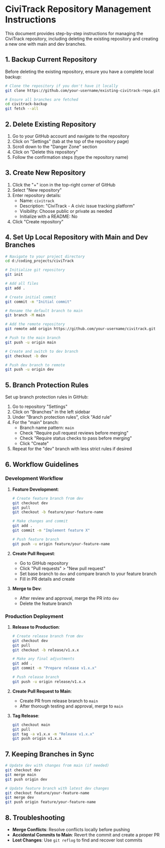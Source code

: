 # CiviTrack Repository Management Instructions

This document provides step-by-step instructions for managing the CiviTrack repository, including deleting the existing repository and creating a new one with main and dev branches.

## 1. Backup Current Repository

Before deleting the existing repository, ensure you have a complete local backup:

```bash
# Clone the repository if you don't have it locally
git clone https://github.com/your-username/existing-civitrack-repo.git civitrack-backup

# Ensure all branches are fetched
cd civitrack-backup
git fetch --all
```

## 2. Delete Existing Repository

1. Go to your GitHub account and navigate to the repository
2. Click on "Settings" (tab at the top of the repository page)
3. Scroll down to the "Danger Zone" section
4. Click on "Delete this repository"
5. Follow the confirmation steps (type the repository name)

## 3. Create New Repository

1. Click the "+" icon in the top-right corner of GitHub
2. Select "New repository"
3. Enter repository details:
   - Name: `civitrack`
   - Description: "CiviTrack - A civic issue tracking platform"
   - Visibility: Choose public or private as needed
   - Initialize with a README: No
4. Click "Create repository"

## 4. Set Up Local Repository with Main and Dev Branches

```bash
# Navigate to your project directory
cd d:/coding_projects/civiTrack

# Initialize git repository
git init

# Add all files
git add .

# Create initial commit
git commit -m "Initial commit"

# Rename the default branch to main
git branch -M main

# Add the remote repository
git remote add origin https://github.com/your-username/civitrack.git

# Push to the main branch
git push -u origin main

# Create and switch to dev branch
git checkout -b dev

# Push dev branch to remote
git push -u origin dev
```

## 5. Branch Protection Rules

Set up branch protection rules in GitHub:

1. Go to repository "Settings"
2. Click on "Branches" in the left sidebar
3. Under "Branch protection rules", click "Add rule"
4. For the "main" branch:
   - Branch name pattern: `main`
   - Check "Require pull request reviews before merging"
   - Check "Require status checks to pass before merging"
   - Click "Create"
5. Repeat for the "dev" branch with less strict rules if desired

## 6. Workflow Guidelines

### Development Workflow

1. **Feature Development**:
   ```bash
   # Create feature branch from dev
   git checkout dev
   git pull
   git checkout -b feature/your-feature-name
   
   # Make changes and commit
   git add .
   git commit -m "Implement feature X"
   
   # Push feature branch
   git push -u origin feature/your-feature-name
   ```

2. **Create Pull Request**:
   - Go to GitHub repository
   - Click "Pull requests" > "New pull request"
   - Set base branch to `dev` and compare branch to your feature branch
   - Fill in PR details and create

3. **Merge to Dev**:
   - After review and approval, merge the PR into `dev`
   - Delete the feature branch

### Production Deployment

1. **Release to Production**:
   ```bash
   # Create release branch from dev
   git checkout dev
   git pull
   git checkout -b release/v1.x.x
   
   # Make any final adjustments
   git add .
   git commit -m "Prepare release v1.x.x"
   
   # Push release branch
   git push -u origin release/v1.x.x
   ```

2. **Create Pull Request to Main**:
   - Create PR from release branch to `main`
   - After thorough testing and approval, merge to `main`

3. **Tag Release**:
   ```bash
   git checkout main
   git pull
   git tag -a v1.x.x -m "Release v1.x.x"
   git push origin v1.x.x
   ```

## 7. Keeping Branches in Sync

```bash
# Update dev with changes from main (if needed)
git checkout dev
git merge main
git push origin dev

# Update feature branch with latest dev changes
git checkout feature/your-feature-name
git merge dev
git push origin feature/your-feature-name
```

## 8. Troubleshooting

- **Merge Conflicts**: Resolve conflicts locally before pushing
- **Accidental Commits to Main**: Revert the commit and create a proper PR
- **Lost Changes**: Use `git reflog` to find and recover lost commits
